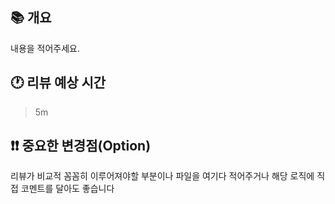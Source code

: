 ## 📚 개요

내용을 적어주세요.

## 🕐 리뷰 예상 시간

> 5m

## ❗❗ 중요한 변경점(Option)

리뷰가 비교적 꼼꼼히 이루어져야할 부분이나 파일을 여기다 적어주거나
해당 로직에 직접 코멘트를 달아도 좋습니다